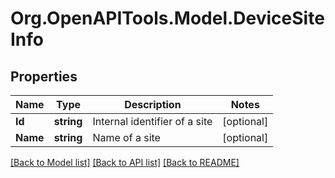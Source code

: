 
# Org.OpenAPITools.Model.DeviceSiteInfo

## Properties

Name | Type | Description | Notes
------------ | ------------- | ------------- | -------------
**Id** | **string** | Internal identifier of a site | [optional] 
**Name** | **string** | Name of a site | [optional] 

[[Back to Model list]](../README.md#documentation-for-models)
[[Back to API list]](../README.md#documentation-for-api-endpoints)
[[Back to README]](../README.md)

